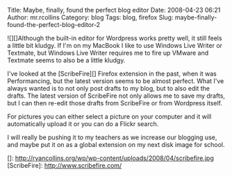 Title: Maybe, finally, found the perfect blog editor
Date: 2008-04-23 06:21
Author: mr.rcollins
Category: blog
Tags: blog, firefox
Slug: maybe-finally-found-the-perfect-blog-editor-2

![][]Although the built-in editor for Wordpress works pretty well, it
still feels a little bit kludgy. If I'm on my MacBook I like to use
Windows Live Writer or Textmate, but Windows Live Writer requires me to
fire up VMware and Textmate seems to also be a little kludgy.

I've looked at the [ScribeFire][] Firefox extension in the past, when it
was Performancing, but the latest version seems to be almost perfect.
What I've always wanted is to not only post drafts to my blog, but to
also edit the drafts. The latest version of ScribeFire not only allows
me to save my drafts, but I can then re-edit those drafts from
ScribeFire or from Wordpress itself.

For pictures you can either select a picture on your computer and it
will automatically upload it or you can do a Flickr search.

I will really be pushing it to my teachers as we increase our blogging
use, and maybe put it on as a global extension on my next disk image for
school.

  []: http://ryancollins.org/wp/wp-content/uploads/2008/04/scribefire.jpg
  [ScribeFire]: http://www.scribefire.com/
